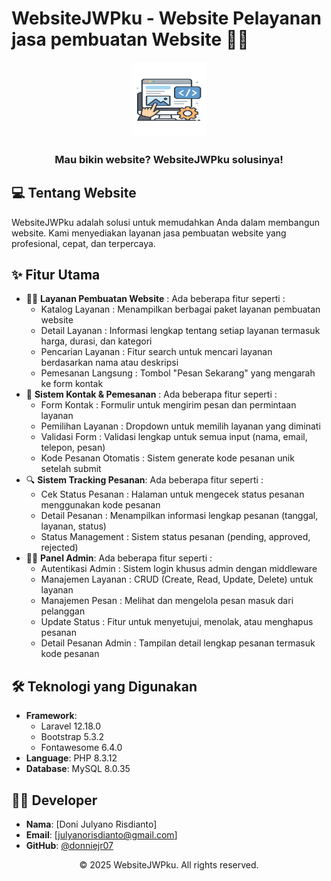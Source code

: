 # WebsiteJWPku - Website Pelayanan jasa pembuatan Website 🧑‍💻
<div align="center">
  <img src="public/images/WebsiteJWPku.png" alt="WebsiteJWPku Logo" width="120" height="120">
  <h3>Mau bikin website? WebsiteJWPku solusinya!</h3>
</div>

## 💻 Tentang Website

WebsiteJWPku adalah solusi untuk memudahkan Anda dalam membangun website. Kami menyediakan layanan jasa pembuatan website yang profesional, cepat, dan terpercaya.

## ✨ Fitur Utama

- 🐱‍💻 **Layanan Pembuatan Website** : Ada beberapa fitur seperti :
    - Katalog Layanan : Menampilkan berbagai paket layanan pembuatan website
    - Detail Layanan : Informasi lengkap tentang setiap layanan termasuk harga, durasi, dan kategori
    - Pencarian Layanan : Fitur search untuk mencari layanan berdasarkan nama atau deskripsi
    - Pemesanan Langsung : Tombol "Pesan Sekarang" yang mengarah ke form kontak
- 📩 **Sistem Kontak & Pemesanan** : Ada beberapa fitur seperti :
    - Form Kontak : Formulir untuk mengirim pesan dan permintaan layanan
    - Pemilihan Layanan : Dropdown untuk memilih layanan yang diminati
    - Validasi Form : Validasi lengkap untuk semua input (nama, email, telepon, pesan)
    - Kode Pesanan Otomatis : Sistem generate kode pesanan unik setelah submit
- 🔍 **Sistem Tracking Pesanan**: Ada beberapa fitur seperti :
    - Cek Status Pesanan : Halaman untuk mengecek status pesanan menggunakan kode pesanan
    - Detail Pesanan : Menampilkan informasi lengkap pesanan (tanggal, layanan, status)
    - Status Management : Sistem status pesanan (pending, approved, rejected)
- 👩‍💻 **Panel Admin**: Ada beberapa fitur seperti :
    - Autentikasi Admin : Sistem login khusus admin dengan middleware
    - Manajemen Layanan : CRUD (Create, Read, Update, Delete) untuk layanan
    - Manajemen Pesan : Melihat dan mengelola pesan masuk dari pelanggan
    - Update Status : Fitur untuk menyetujui, menolak, atau menghapus pesanan
    - Detail Pesanan Admin : Tampilan detail lengkap pesanan termasuk kode pesanan

## 🛠️ Teknologi yang Digunakan

- **Framework**:
    - Laravel 12.18.0
    - Bootstrap 5.3.2
    - Fontawesome 6.4.0
- **Language**: PHP 8.3.12
- **Database**: MySQL 8.0.35

## 👨‍💻 Developer

- **Nama**: [Doni Julyano Risdianto]
- **Email**: [julyanorisdianto@gmail.com]
- **GitHub**: [@donniejr07](https://github.com/donniejr07)

<div align="center">
  <p>© 2025 WebsiteJWPku. All rights reserved.</p>
</div>
